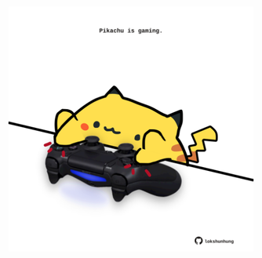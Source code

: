 <!-- built at 16/11/2023, 10:00:38 UTC -->
<p align="center">
  <img width="500" height="500" src="./ReadmeImage.svg">
</p>
